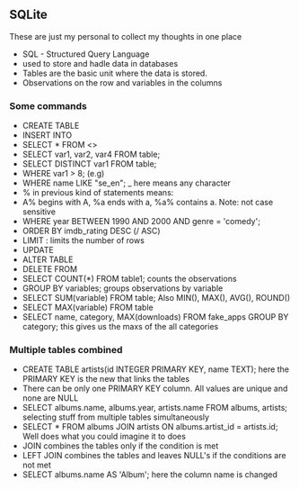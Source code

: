 ## SQLite
These are just my personal to collect my thoughts in one place
* SQL - Structured Query Language 
* used to store and hadle data in databases
* Tables are the basic unit where the data is stored. 
* Observations on the row and variables in the columns


### Some commands
* CREATE TABLE
* INSERT INTO
* SELECT * FROM <>
* SELECT var1, var2, var4 FROM table;
* SELECT DISTINCT var1 FROM table;
* WHERE var1 > 8; (e.g)
* WHERE name LIKE "se_en"; _ here means any character
* % in previous kind of statements means:
* A% begins with A, %a ends with a, %a% contains a. Note: not case sensitive
* WHERE year BETWEEN 1990 AND 2000 AND genre = 'comedy';
* ORDER BY imdb_rating DESC (/ ASC)
* LIMIT <number> : limits the number of rows
* UPDATE
* ALTER TABLE
* DELETE FROM
* SELECT COUNT(*) FROM table1; counts the observations
* GROUP BY variables; groups observations by variable
* SELECT SUM(variable) FROM table; Also MIN(), MAX(), AVG(), ROUND()
* SELECT MAX(variable) FROM table
* SELECT name, category, MAX(downloads)
FROM fake_apps
GROUP BY category; this gives us the maxs of the all categories

### Multiple tables combined
* CREATE TABLE artists(id INTEGER PRIMARY KEY, name TEXT); here the PRIMARY KEY is the new that links the tables
* There can be only one PRIMARY KEY column. All values are unique and none are NULL
* SELECT albums.name, albums.year, artists.name FROM albums, artists; selecting stuff from multiple tables simultaneously
* SELECT * FROM albums
JOIN artists 
ON albums.artist_id = artists.id; Well does what you could imagine it to does
* JOIN combines the tables only if the condition is met
* LEFT JOIN combines the tables and leaves NULL's if the conditions are not met
* SELECT
albums.name AS 'Album'; here the column name is changed








